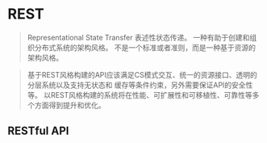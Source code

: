 # REST 
> Representational State Transfer 表述性状态传递。
   一种有助于创建和组织分布式系统的架构风格。
   不是一个标准或者准则，而是一种基于资源的架构风格。
   
> 基于REST风格构建的API应该满足CS模式交互、统一的资源接口、透明的分层系统以及支持无状态和 缓存等条件约束，另外需要保证API的安全性等。
  以REST风格构建的系统将在性能、可扩展性和可移植性、可靠性等多个方面得到提升和优化。



## RESTful API                                                                                                                                                                                                                                                                                                                                                                                                                                                                                                                                                                                                                                                                                                                                                                                                                                                                                                                                                                                                                                                                                                                                                                                                                                                                                                                                                                                                                                                                                                                                                                                                              
